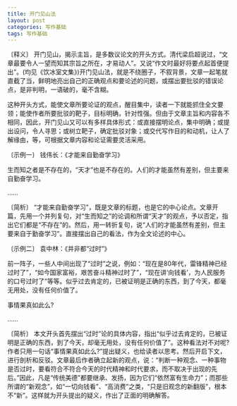```yaml
---
title: 开门见山法
layout: post
categories: 写作基础
tags: 写作基础
---
```


〔释义〕 开门见山，揭示主旨，是多数议论文的开头方式。清代梁启超说过，“文章最要令人一望而知其宗旨之所在，才易动人”。又说“作文时最好将要点起首便提出”。(均见《饮冰室文集》)开门见山法，就是不绕圈子，不叙背景，文章一起笔就直截了当，鲜明地亮出自己的正确观点和要论述的问题，或摆出要批驳的错误论点，是非判明，一语破的，毫不含糊。

这种开头方式，能使文章所要论证的观点，醒目集中，读者一下就能抓住全文要领；能使作者所要批驳的靶子，目标明确，针对性强。但由于文章主旨和内容各不相同，因此，开门见山又可以有多样具体形式：或直接摆明论点，集中明确；或提出设问，令人寻思；或树立靶子，确定批驳对象；或交代写作目的和动机，让人了解缘由，等，可根据文章内容和论证需要灵活采用。

〔示例一〕 钱伟长：《才能来自勤奋学习》

生而知之者是不存在的，“天才”也是不存在的。人们的才能虽然有差别，但主要来自勤奋学习。

……

〔简析〕 “才能来自勤奋学习”，既是文章的标题，也是它的中心论点。文章开篇，先用一个并列复句，对“生而知之”的论调和所谓“天才”的观点，予以否定，指出它们都是“不存在”的。然后，用一转折复句，说“人们的才能虽然有差别，但主要来自于勤奋学习”。直接摆出自己的看法，作为全文论述的中心。

〔示例二〕 袁中林：《并非都“过时”》

前一阵子，一些人中间出现了“过时”之说，例如：“现在是80年代，雷锋精神已经过时了”，“如今国家富裕，艰苦奋斗精神过时了”，“现在讲‘向钱看’，为人民服务的口号过时了”等等。似乎过去肯定的，已被证明是正确的东西，到了今天，都毫无用处，没有任何价值了。

事情果真如此么?

……

〔简析〕 本文开头首先摆出“过时”论的具体内容，指出“似乎过去肯定的，已被证明是正确的东西，到了今天，却毫无用处，没有任何价值了”。这种看法对不对呢?作者只用一句话“事情果真如此么?”提出疑义，也给读者以思考。然后开启下文，进行剖析和反驳。文章最后作者确立起新的观点，说：“判断一种观念、一种事物是否过时，要看符合不符合今天的时代精神和时代要求，而不取决于出现的先后。”因此，凡是“传统美德”都要继承、发扬，因为它们“依然富有生命力”；而那些所谓的“新观念”，如“一切向钱看”、“高消费”之类，“只是旧观念的新翻版”，根本不“新”。这样就为开头提出的疑义，作出了正面的明确解答。 